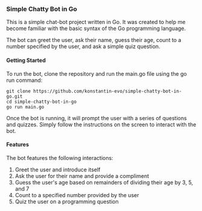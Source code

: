 ### Simple Chatty Bot in Go

This is a simple chat-bot project written in Go. It was created to help me become familiar with the basic syntax of the
Go programming language.

The bot can greet the user, ask their name, guess their age, count to a number specified by the user, and ask a simple
quiz question.

#### Getting Started

To run the bot, clone the repository and run the main.go file using the go run command:

```
git clone https://github.com/konstantin-evo/simple-chatty-bot-in-go.git
cd simple-chatty-bot-in-go
go run main.go
```

Once the bot is running, it will prompt the user with a series of questions and quizzes. Simply follow the instructions
on the screen to interact with the bot.

#### Features

The bot features the following interactions:

1. Greet the user and introduce itself
2. Ask the user for their name and provide a compliment
3. Guess the user's age based on remainders of dividing their age by 3, 5, and 7
4. Count to a specified number provided by the user
5. Quiz the user on a programming question
